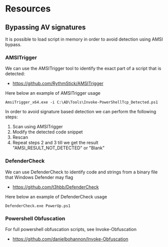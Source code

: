 # Resources

## Bypassing AV signatures
It is possible to load script in memory in order to avoid detection using AMSI bypass. 

### AMSITrigger
We can use the AMSITrigger tool to identify the exact part of a script that is detected:

- https://github.com/RythmStick/AMSITrigger

Here below an example of AMSITrigger usage

```
AmsiTrigger_x64.exe -i C:\AD\Tools\Invoke-PowerShellTcp_Detected.ps1
```

In order to avoid signature based detection we can perform the following steps:

1. Scan using AMSITrigger
2. Modify the detected code snippet
3. Rescan
4. Repeat steps 2 and 3 till we get the result "AMSI_RESULT_NOT_DETECTED" or "Blank"

### DefenderCheck
We can use DefenderCheck to identify code and strings from a binary file that Windows Defender may flag

- https://github.com/t3hbb/DefenderCheck

Here below an example of DefenderCheck usage 

```
DefenderCheck.exe PowerUp.ps1
```

### Powershell Obfuscation
For full powershell obfuscation scripts, see Invoke-Obfuscation

- https://github.com/danielbohannon/Invoke-Obfuscation
